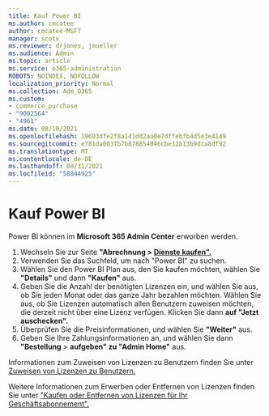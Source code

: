 ```yaml
---
title: Kauf Power BI
ms.author: cmcatee
author: cmcatee-MSFT
manager: scotv
ms.reviewer: drjones, jmueller
ms.audience: Admin
ms.topic: article
ms.service: o365-administration
ROBOTS: NOINDEX, NOFOLLOW
localization_priority: Normal
ms.collection: Adm_O365
ms.custom:
- commerce_purchase
- "9002564"
- "4961"
ms.date: 08/10/2021
ms.openlocfilehash: 19603dfe2f8a141dd2aa0e7dffebfb4d5e3e4149
ms.sourcegitcommit: e781da003fb7b878854846cbe12b13b9dca8df92
ms.translationtype: MT
ms.contentlocale: de-DE
ms.lasthandoff: 08/31/2021
ms.locfileid: "58844925"
---
```

# <a name="purchase-power-bi"></a>Kauf Power BI

Power BI können im **Microsoft 365 Admin Center** erworben werden.

1. Wechseln Sie zur Seite **"Abrechnung > [Dienste kaufen".](https://go.microsoft.com/fwlink/p/?linkid=868433)**
2. Verwenden Sie das Suchfeld, um nach "Power BI" zu suchen.
3. Wählen Sie den Power BI Plan aus, den Sie kaufen möchten, wählen Sie **"Details"** und dann **"Kaufen"** aus.
4. Geben Sie die Anzahl der benötigten Lizenzen ein, und wählen Sie aus, ob Sie jeden Monat oder das ganze Jahr bezahlen möchten. Wählen Sie aus, ob Sie Lizenzen automatisch allen Benutzern zuweisen möchten, die derzeit nicht über eine Lizenz verfügen. Klicken Sie dann **auf "Jetzt auschecken".**
5. Überprüfen Sie die Preisinformationen, und wählen Sie **"Weiter"** aus.
6. Geben Sie Ihre Zahlungsinformationen an, und wählen Sie dann **"Bestellung**  >  **aufgeben" zu "Admin Home"** aus.

Informationen zum Zuweisen von Lizenzen zu Benutzern finden Sie unter [Zuweisen von Lizenzen zu Benutzern.](https://docs.microsoft.com/microsoft-365/admin/manage/assign-licenses-to-users)

Weitere Informationen zum Erwerben oder Entfernen von Lizenzen finden Sie unter ["Kaufen oder Entfernen von Lizenzen für Ihr Geschäftsabonnement".](https://docs.microsoft.com/microsoft-365/commerce/licenses/buy-licenses)